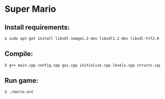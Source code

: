 # **Super Mario**

## Install requirements:

```bash
$ sudo apt-get install libsdl-image1.2-dev libsdl1.2-dev libsdl-ttf2.0-dev libsdl-image1.2-dev libsdl-mixer1.2-dev
```

## Compile:

```bash
$ g++ main.cpp config.cpp gui.cpp initialize.cpp levels.cpp structs.cpp -o mario.out -lSDL -lSDL_gfx -lSDL_mixer -lSDL_ttf -lSDL_image
```

## Run game:

```bash
$ ./mario.out
```

